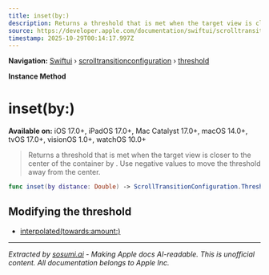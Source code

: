 ```yaml
---
title: inset(by:)
description: Returns a threshold that is met when the target view is closer to the center of the container by . Use negative values to move the threshold away from the center.
source: https://developer.apple.com/documentation/swiftui/scrolltransitionconfiguration/threshold/inset(by:)
timestamp: 2025-10-29T00:14:17.997Z
---
```


**Navigation:** [Swiftui](/documentation/swiftui) › [scrolltransitionconfiguration](/documentation/swiftui/scrolltransitionconfiguration) › [threshold](/documentation/swiftui/scrolltransitionconfiguration/threshold)

**Instance Method**

# inset(by:)

**Available on:** iOS 17.0+, iPadOS 17.0+, Mac Catalyst 17.0+, macOS 14.0+, tvOS 17.0+, visionOS 1.0+, watchOS 10.0+

> Returns a threshold that is met when the target view is closer to the center of the container by . Use negative values to move the threshold away from the center.

```swift
func inset(by distance: Double) -> ScrollTransitionConfiguration.Threshold
```

## Modifying the threshold

- [interpolated(towards:amount:)](/documentation/swiftui/scrolltransitionconfiguration/threshold/interpolated(towards:amount:))

---

*Extracted by [sosumi.ai](https://sosumi.ai) - Making Apple docs AI-readable.*
*This is unofficial content. All documentation belongs to Apple Inc.*
